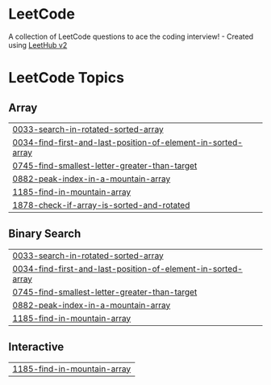 # LeetCode
A collection of LeetCode questions to ace the coding interview! - Created using [LeetHub v2](https://github.com/arunbhardwaj/LeetHub-2.0)

<!---LeetCode Topics Start-->
# LeetCode Topics
## Array
|  |
| ------- |
| [0033-search-in-rotated-sorted-array](https://github.com/Cid-Kagenou-17/LeetCode/tree/master/0033-search-in-rotated-sorted-array) |
| [0034-find-first-and-last-position-of-element-in-sorted-array](https://github.com/Cid-Kagenou-17/LeetCode/tree/master/0034-find-first-and-last-position-of-element-in-sorted-array) |
| [0745-find-smallest-letter-greater-than-target](https://github.com/Cid-Kagenou-17/LeetCode/tree/master/0745-find-smallest-letter-greater-than-target) |
| [0882-peak-index-in-a-mountain-array](https://github.com/Cid-Kagenou-17/LeetCode/tree/master/0882-peak-index-in-a-mountain-array) |
| [1185-find-in-mountain-array](https://github.com/Cid-Kagenou-17/LeetCode/tree/master/1185-find-in-mountain-array) |
| [1878-check-if-array-is-sorted-and-rotated](https://github.com/Cid-Kagenou-17/LeetCode/tree/master/1878-check-if-array-is-sorted-and-rotated) |
## Binary Search
|  |
| ------- |
| [0033-search-in-rotated-sorted-array](https://github.com/Cid-Kagenou-17/LeetCode/tree/master/0033-search-in-rotated-sorted-array) |
| [0034-find-first-and-last-position-of-element-in-sorted-array](https://github.com/Cid-Kagenou-17/LeetCode/tree/master/0034-find-first-and-last-position-of-element-in-sorted-array) |
| [0745-find-smallest-letter-greater-than-target](https://github.com/Cid-Kagenou-17/LeetCode/tree/master/0745-find-smallest-letter-greater-than-target) |
| [0882-peak-index-in-a-mountain-array](https://github.com/Cid-Kagenou-17/LeetCode/tree/master/0882-peak-index-in-a-mountain-array) |
| [1185-find-in-mountain-array](https://github.com/Cid-Kagenou-17/LeetCode/tree/master/1185-find-in-mountain-array) |
## Interactive
|  |
| ------- |
| [1185-find-in-mountain-array](https://github.com/Cid-Kagenou-17/LeetCode/tree/master/1185-find-in-mountain-array) |
<!---LeetCode Topics End-->